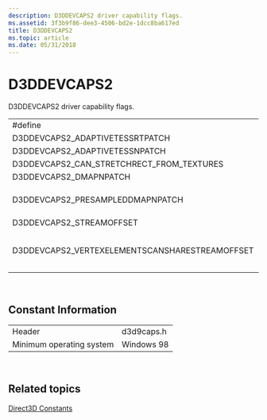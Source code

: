 ```yaml
---
description: D3DDEVCAPS2 driver capability flags.
ms.assetid: 3f3b9f86-dee3-4506-bd2e-1dcc8ba617ed
title: D3DDEVCAPS2
ms.topic: article
ms.date: 05/31/2018
---
```


# D3DDEVCAPS2

D3DDEVCAPS2 driver capability flags.



|                                                 |                                                                                                                                                                                                                           |
|-------------------------------------------------|---------------------------------------------------------------------------------------------------------------------------------------------------------------------------------------------------------------------------|
| \#define                                        | Description                                                                                                                                                                                                               |
| D3DDEVCAPS2\_ADAPTIVETESSRTPATCH                | Device supports adaptive tessellation of RT-patches                                                                                                                                                                       |
| D3DDEVCAPS2\_ADAPTIVETESSNPATCH                 | Device supports adaptive tessellation of N-patches.                                                                                                                                                                       |
| D3DDEVCAPS2\_CAN\_STRETCHRECT\_FROM\_TEXTURES   | Device supports [**StretchRect**](/windows/win32/api/d3d9helper/nf-d3d9helper-idirect3ddevice9-stretchrect) using a texture as the source.                                                                                                                       |
| D3DDEVCAPS2\_DMAPNPATCH                         | Device supports displacement maps for N-patches.                                                                                                                                                                          |
| D3DDEVCAPS2\_PRESAMPLEDDMAPNPATCH               | Device supports presampled displacement maps for N-patches. For more information about displacement mapping, see [Displacement Mapping (Direct3D 9)](displacement-mapping.md).                                           |
| D3DDEVCAPS2\_STREAMOFFSET                       | Device supports stream offsets.                                                                                                                                                                                           |
| D3DDEVCAPS2\_VERTEXELEMENTSCANSHARESTREAMOFFSET | Multiple vertex elements can share the same offset in a stream if D3DDEVCAPS2\_VERTEXELEMENTSCANSHARESTREAMOFFSET is set by the device and the vertex declaration does not have an element with D3DDECLUSAGE\_POSITIONT0. |



 

## Constant Information



|                          |            |
|--------------------------|------------|
| Header                   | d3d9caps.h |
| Minimum operating system | Windows 98 |



 

## Related topics

<dl> <dt>

[Direct3D Constants](dx9-graphics-reference-d3d-constants.md)
</dt> </dl>

 

 
